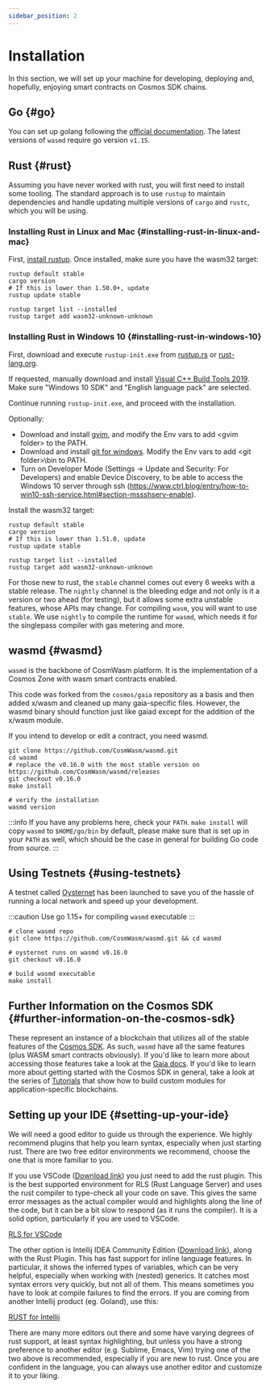 ```yaml
---
sidebar_position: 2
---
```


# Installation

In this section, we will set up your machine for developing, deploying and, hopefully, enjoying smart contracts on Cosmos SDK chains.

## Go {#go}

You can set up golang following the [official documentation](https://github.com/golang/go/wiki#working-with-go). The latest versions of `wasmd` require go version `v1.15`.

## Rust {#rust}

Assuming you have never worked with rust, you will first need to install some tooling. The standard approach is to use `rustup` to maintain dependencies and handle updating multiple versions of `cargo` and `rustc`, which you will be using.

### Installing Rust in Linux and Mac {#installing-rust-in-linux-and-mac}

First, [install rustup](https://rustup.rs/). Once installed, make sure you have the wasm32 target:

```shell
rustup default stable
cargo version
# If this is lower than 1.50.0+, update
rustup update stable

rustup target list --installed
rustup target add wasm32-unknown-unknown
```

### Installing Rust in Windows 10 {#installing-rust-in-windows-10}

First, download and execute `rustup-init.exe` from [rustup.rs](https://rustup.rs/) or [rust-lang.org](https://www.rust-lang.org/tools/install).

If requested, manually download and install [Visual C++ Build Tools 2019](https://visualstudio.microsoft.com/visual-cpp-build-tools/). Make sure "Windows 10 SDK" and "English language pack" are selected.

Continue running `rustup-init.exe`, and proceed with the installation.

Optionally:

- Download and install [gvim](https://www.vim.org/download.php#pc), and modify the Env vars to add \<gvim folder\> to
  the PATH.
- Download and install [git for windows](https://git-scm.com/download/win). Modify the Env vars to add \<git
  folder\>\bin to PATH.
- Turn on Developer Mode (Settings -> Update and Security: For Developers) and enable Device Discovery, to be able to
  access the Windows 10 server through
  ssh (https://www.ctrl.blog/entry/how-to-win10-ssh-service.html#section-mssshserv-enable).

Install the wasm32 target:

```shell
rustup default stable
cargo version
# If this is lower than 1.51.0, update
rustup update stable

rustup target list --installed
rustup target add wasm32-unknown-unknown
```

For those new to rust, the `stable` channel comes out every 6 weeks with a stable release. The `nightly` channel is the bleeding edge and not only is it a version or two ahead (for testing), but it allows some extra unstable features, whose APIs may change. For compiling `wasm`, you will want to use `stable`. We use `nightly` to compile the runtime for `wasmd`, which needs it for the singlepass compiler with gas metering and more.

## wasmd {#wasmd}

`wasmd` is the backbone of CosmWasm platform. It is the implementation of a Cosmos Zone with wasm smart contracts enabled.

This code was forked from the `cosmos/gaia` repository as a basis and then added x/wasm and cleaned up many gaia-specific files. However, the wasmd binary should function just like gaiad except for the addition of the x/wasm module.

If you intend to develop or edit a contract, you need wasmd.

```shell
git clone https://github.com/CosmWasm/wasmd.git
cd wasmd
# replace the v0.16.0 with the most stable version on https://github.com/CosmWasm/wasmd/releases
git checkout v0.16.0
make install

# verify the installation
wasmd version
```

:::info
 If you have any problems here, check your `PATH`. `make install` will copy `wasmd` to
`$HOME/go/bin` by default, please make sure that is set up in your `PATH` as well, which should be the case in general
for building Go code from source.
:::

## Using Testnets {#using-testnets}

A testnet called [Oysternet](https://github.com/CosmWasm/testnets/tree/master/oysternet-1) has been launched to save you of the hassle of running a local network and speed up your development.

:::caution
Use go 1.15+ for compiling `wasmd` executable
:::

```shell
# clone wasmd repo
git clone https://github.com/CosmWasm/wasmd.git && cd wasmd

# oysternet runs on wasmd v0.16.0
git checkout v0.16.0

# build wasmd executable
make install
```

## Further Information on the Cosmos SDK {#further-information-on-the-cosmos-sdk}

These represent an instance of a blockchain that utilizes all of the stable features of the [Cosmos SDK](https://github.com/cosmos/cosmos-sdk). As such, `wasmd` have all the same features (plus WASM smart contracts obviously). If you'd like to learn more about accessing those features take a look at the [Gaia docs](https://github.com/cosmos/gaia/tree/main/docs/gaia-tutorials). If you'd like to learn more about getting started with the Cosmos SDK in general, take a look at the series of [Tutorials](https://tutorials.cosmos.network/) that show how to build custom modules for application-specific blockchains.

## Setting up your IDE {#setting-up-your-ide}

We will need a good editor to guide us through the experience. We highly recommend plugins that help you learn syntax, especially when just starting rust. There are two free editor environments we recommend, choose the one that is more familiar to you.

If you use VSCode ([Download link](https://code.visualstudio.com/download)) you just need to add the rust plugin. This is the best supported environment for RLS (Rust Language Server) and uses the rust compiler to type-check all your code on save. This gives the same error messages as the actual compiler would and highlights along the line of the code, but it can be a bit slow to respond (as it runs the compiler). It is a solid option, particularly if you are used to VSCode.

[RLS for VSCode](https://marketplace.visualstudio.com/items?itemName=rust-lang.rust)

The other option is Intellij IDEA Community Edition ([Download link](https://www.jetbrains.com/idea/download/)), along with the Rust Plugin. This has fast support for inline language features. In particular, it shows the inferred types of variables, which can be very helpful, especially when working with (nested) generics. It catches most syntax errors very quickly, but not all of them. This means sometimes you have to look at compile failures to find the errors. If you are coming from another Intellij product (eg. Goland), use this:

[RUST for Intellij](https://intellij-rust.github.io/)

There are many more editors out there and some have varying degrees of rust support, at least syntax highlighting, but unless you have a strong preference to another editor (e.g. Sublime, Emacs, Vim) trying one of the two above is recommended, especially if you are new to rust. Once you are confident in the language, you can always use another editor and customize it to your liking.
